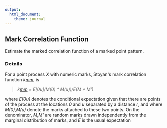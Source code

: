 ```yaml
---
output: 
  html_document: 
    theme: journal
---
```


## Mark Correlation Function

Estimate the marked correlation function of a marked point pattern.

### Details

For a point process *X* with numeric marks, Stoyan's mark correlation function *k[mm](r)*, is

> *k[mm](r) = E[0u](M(0) * M(u))/E(M * M')*

where *E[0u]* denotes the conditional expectation given that there are points of the process at the locations *0* and *u* separated by a distance *r*, and where *M(0),M(u)* denote the marks attached to these two points. On the denominator, *M,M'* are random marks drawn independently from the marginal distribution of marks, and *E* is the usual expectation